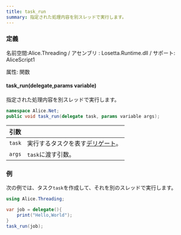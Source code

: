```yaml
---
title: task_run
summary: 指定された処理内容を別スレッドで実行します。
---
```

### 定義
名前空間:Alice.Threading / アセンブリ : Losetta.Runtime.dll / サポート: AliceScript1

属性: 関数

#### task_run(delegate,params variable)

指定された処理内容を別スレッドで実行します。

```cs title="AliceScript"
namespace Alice.Net;
public void task_run(delegate task, params variable args);
```

|引数| |
|-|-|
|`task`|実行するタスクを表す[デリゲート](../../delegate/index.md)。|
|`args`|`task`に渡す引数。|

### 例
次の例では、タスク`task`を作成して、それを別のスレッドで実行します。

```cs title="AliceScript"
using Alice.Threading;

var job = delegate(){
    print("Hello,World");
}
task_run(job);
```
